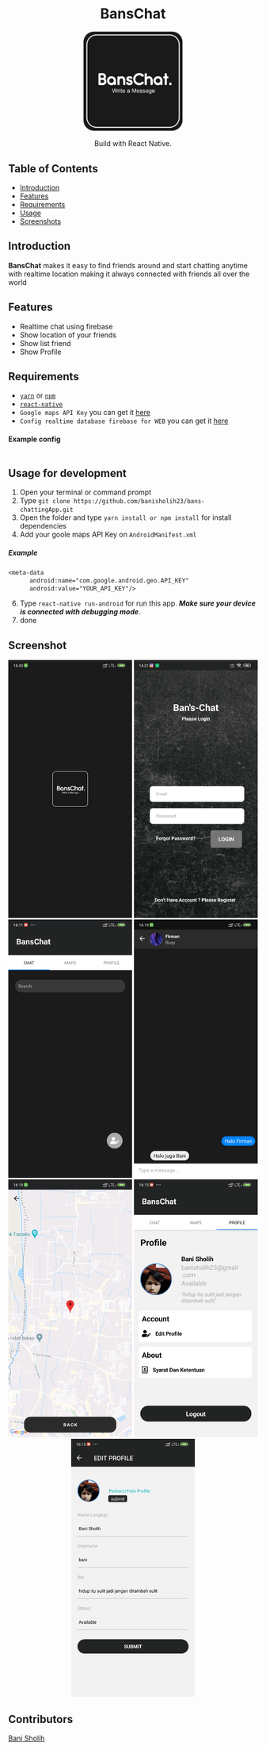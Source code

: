 <h1 align="center">BansChat</h1>
<p align="center">
  <img src="./src/assets/images/splashScreen.png" width="200">
</p>
<p align="center">
  Build with React Native.
</p>


## Table of Contents

- [Introduction](#introduction)
- [Features](#features)
- [Requirements](#requirements)
- [Usage](#usage-for-development)
- [Screenshots](#screenshots)

## Introduction
<b>BansChat</b> makes it easy to find friends around and start chatting anytime with realtime location making it always connected with friends all over the world


## Features

* Realtime chat using firebase
* Show location of your friends
* Show list friend
* Show Profile

## Requirements
* [`yarn`](https://yarnpkg.com/getting-started/install) or [`npm`](https://www.npmjs.com/)
* [`react-native`](https://facebook.github.io/react-native/docs/getting-started)
* `Google maps API Key` you can get it [here](https://developers.google.com/maps/documentation/javascript/get-api-key)
* `Config realtime database firebase for WEB` you can get it [here](https://firebase.google.com/)
#### Example config
```

```
## Usage for development
1. Open your terminal or command prompt
2. Type `git clone https://github.com/banisholih23/bans-chattingApp.git`
3. Open the folder and type `yarn install or npm install` for install dependencies
4. Add your goole maps API Key on `AndroidManifest.xml`
##### Example
  ```
  <meta-data
        android:name="com.google.android.geo.API_KEY"
        android:value="YOUR_API_KEY"/>
  ```
6.  Type `react-native run-android` for run this app. ***Make sure your device is connected with debugging mode***.
7. done

## Screenshot 

<div align="center">
    <img width="250" src="./src/assets/images/ss/splash.jpg">
    <img width="250" src="./src/assets/images/ss/login.jpg" width="200">
    <img width="250" src="./src/assets/images/ss/home.jpg">
    <img width="250" src="./src/assets/images/ss/chat.jpg">
    <img width="250" src="./src/assets/images/ss/maps.jpg">
    <img width="250" src="./src/assets/images/ss/profile.jpg">
    <img width="250" src="./src/assets/images/ss/editProfile.jpg">
</div>

## Contributors
[Bani Sholih](https://github.com/banisholih23)


